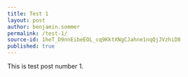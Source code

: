 ```yaml
---
title: Test 1
layout: post
author: benjamin.sommer
permalink: /test-1/
source-id: 1heT_D9nnEibeEOL_cq9KktXNgCJahne1nqQjJVzhiD8
published: true
---
```

This is test post number 1.


